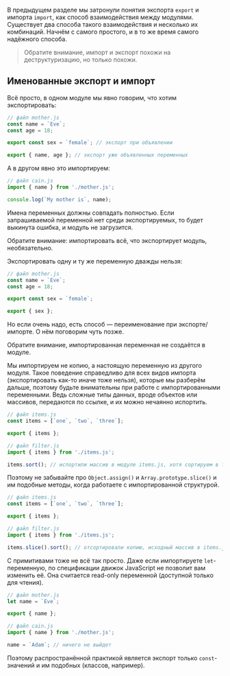 В предыдущем разделе мы затронули понятия экспорта ```export``` и импорта ```import```, как способ взаимодействия между модулями. Существует два способа такого взаимодействия и несколько их комбинаций. Начнём с самого простого, и в то же время самого надёжного способа.
> Обратите внимание, импорт и экспорт похожи на деструктуризацию, но только похожи.

## Именованные экспорт и импорт
Всё просто, в одном модуле мы явно говорим, что хотим экспортировать:
```javascript
// файл mother.js
const name = `Eve`;
const age = 18;

export const sex = `female`; // экспорт при объявлении

export { name, age }; // экспорт уже объявленных переменных
```
А в другом явно это импортируем:
```javascript
// файл сain.js
import { name } from './mother.js';

console.log(`My mother is`, name);
```
Имена переменных должны совпадать полностью. Если запрашиваемой переменной нет среди экспортируемых, то будет выкинута ошибка, и модуль не загрузится.

Обратите внимание: импортировать всё, что экспортирует модуль, необязательно.

Экспортировать одну и ту же переменную дважды нельзя:
```javascript
// файл mother.js
const name = `Eve`;
const age = 18;

export const sex = `female`;

export { sex };
```
Но если очень надо, есть способ — переименование при экспорте/импорте. О нём поговорим чуть позже.

Обратите внимание, импортированная переменная не создаётся в модуле.

Мы импортируем не копию, а настоящую переменную из другого модуля. Такое поведение справедливо для всех видов импорта (экспортировать как-то иначе тоже нельзя), которые мы разберём дальше, поэтому будьте внимательны при работе с импортированными переменными. Ведь сложные типы данных, вроде объектов или массивов, передаются по ссылке, и их можно нечаянно испортить.
```javascript
// файл items.js
const items = [`one`, `two`, `three`];

export { items };

// файл filter.js
import { items } from './items.js';

items.sort(); // испортили массив в модуле items.js, хотя сортируем в filter.js
```
Поэтому не забывайте про ```Object.assign()``` и ```Array.prototype.slice()``` и им подобные методы, когда работаете с импортированной структурой.
```javascript
// файл items.js
const items = [`one`, `two`, `three`];

export { items };

// файл filter.js
import { items } from './items.js';

items.slice().sort(); // отсортировали копию, исходный массив в items.js остался цел
```
С примитивами тоже не всё так просто. Даже если импортируете ```let```-переменную, по спецификации движок JavaScript не позволит вам изменить её. Она считается read-only переменной (доступной только для чтения).
```javascript
// файл mother.js
let name = `Eve`;

export { name };

// файл сain.js
import { name } from './mother.js';

name = `Adam`; // ничего не выйдет
```
Поэтому распространённой практикой является экспорт только ```const```-значений и им подобных (классов, например).
